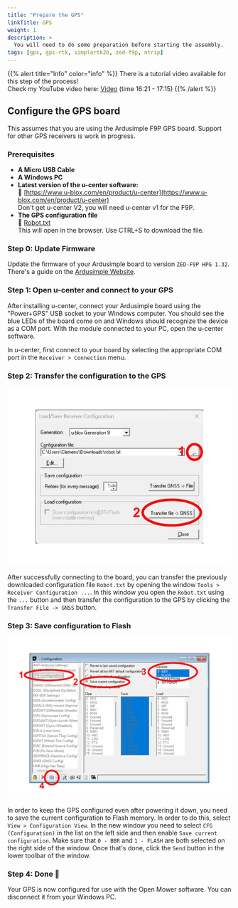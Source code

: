 ```yaml
---
title: "Prepare the GPS"
linkTitle: GPS
weight: 1
description: >
  You will need to do some preparation before starting the assembly.
tags: [gps, gps-rtk, simplertk2b, zed-f9p, ntrip]
---
```


{{% alert title="Info" color="info" %}}
There is a tutorial video available for this step of the process! <br/>
Check my YouTube video here: [<i class="fa fa-brands fa-youtube"></i> Video](https://youtu.be/_bImqD-pQSA?t=981)
(time 16:21 - 17:15)
{{% /alert %}}

## Configure the GPS board
This assumes that you are using the Ardusimple F9P GPS board. Support for other GPS receivers is work in progress.




### Prerequisites

- **A Micro USB Cable**
- **A Windows PC**
- **Latest version of the u-center software:**<br/>
  :link:&nbsp;[https://www.u-blox.com/en/product/u-center](https://www.u-blox.com/en/product/u-center)<br/>
  Don't get u-center V2, you will need u-center v1 for the F9P.
- **The GPS configuration file**<br/>
  :link:&nbsp;<a href="https://raw.githubusercontent.com/ClemensElflein/OpenMower/main/configs/GPSConfig/Robot.txt" target="_blank">Robot.txt</a><br/>
  This will open in the browser. Use CTRL+S to download the file.

### Step 0: Update Firmware
Update the firmware of your Ardusimple board to version `ZED-F9P HPG 1.32`. There's a guide on the [Ardusimple Website](https://www.ardusimple.com/zed-f9p-firmware-update-with-simplertk2b/).

### Step 1: Open u-center and connect to your GPS
After installing u-center, connect your Ardusimple board using the "Power+GPS" USB socket to your Windows computer. You should see the blue LEDs of the board come on and Windows should recognize the device as a COM port.
With the module connected to your PC, open the u-center software. 

In u-center, first connect to your board by selecting the appropriate COM port in the `Receiver > Connection` menu.

### Step 2: Transfer the configuration to the GPS
![Transfer Settings to u-center](transfer-gps-settings.jpg)

After successfully connecting to the board, you can transfer
the previously downloaded configuration file `Robot.txt` by opening the window `Tools > Receiver Configuration ...`. In this window you open the `Robot.txt` using the `...` button and then transfer the configuration to the GPS by clicking the `Transfer File -> GNSS` button.

### Step 3: Save configuration to Flash
![Save Settings to Flash](save-settings-to-flash.jpg)

In order to keep the GPS configured even after powering it down, you need to save the current configuration to Flash memory. In order to do this, select `View > Configuration View`. In the new window you need to select `CFG (Configuration)` in the list on the left side and then enable `Save current configuration`. Make sure that `0 - BBR` and `1 - FLASH` are both selected on the right side of the window. Once that's done, click the `Send` button in the lower toolbar of the window.

### Step 4: Done :tada:
Your GPS is now configured for use with the Open Mower software. You can disconnect it from your Windows PC.
